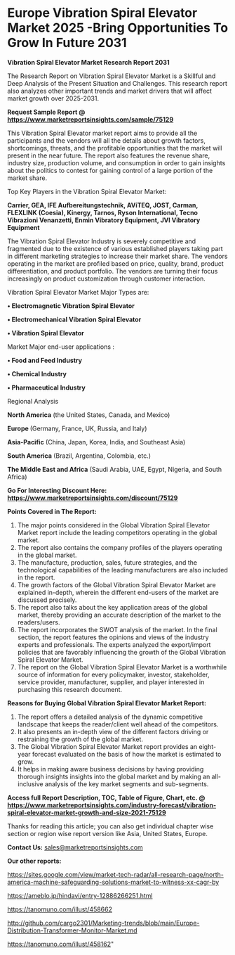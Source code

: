 # Europe Vibration Spiral Elevator Market 2025 -Bring Opportunities To Grow In Future 2031

<strong>Vibration Spiral Elevator Market Research Report 2031</strong>

The Research Report on Vibration Spiral Elevator Market is a Skillful and Deep Analysis of the Present Situation and Challenges. This research report also analyzes other important trends and market drivers that will affect market growth over 2025-2031.

<strong>Request Sample Report @ <a href=https://www.marketreportsinsights.com/sample/75129>https://www.marketreportsinsights.com/sample/75129</a></strong>

This Vibration Spiral Elevator market report aims to provide all the participants and the vendors will all the details about growth factors, shortcomings, threats, and the profitable opportunities that the market will present in the near future. The report also features the revenue share, industry size, production volume, and consumption in order to gain insights about the politics to contest for gaining control of a large portion of the market share.

Top Key Players in the Vibration Spiral Elevator Market:

<strong>Carrier, GEA, IFE Aufbereitungstechnik, AViTEQ, JOST, Carman, FLEXLINK (Coesia), Kinergy, Tarnos, Ryson International, Tecno Vibrazioni Venanzetti, Enmin Vibratory Equipment, JVI Vibratory Equipment</strong>

The Vibration Spiral Elevator Industry is severely competitive and fragmented due to the existence of various established players taking part in different marketing strategies to increase their market share. The vendors operating in the market are profiled based on price, quality, brand, product differentiation, and product portfolio. The vendors are turning their focus increasingly on product customization through customer interaction.

Vibration Spiral Elevator Market Major Types are:

<strong>• Electromagnetic Vibration Spiral Elevator

• Electromechanical Vibration Spiral Elevator

• Vibration Spiral Elevator</strong>

Market Major end-user applications :

<strong>• Food and Feed Industry

• Chemical Industry

• Pharmaceutical Industry</strong>

Regional Analysis

</u><strong><b>North America</b></strong> (the United States, Canada, and Mexico)

<strong><b>Europe </b></strong>(Germany, France, UK, Russia, and Italy)

<strong><b>Asia-Pacific</b></strong> (China, Japan, Korea, India, and Southeast Asia)

<strong><b>South America</b></strong> (Brazil, Argentina, Colombia, etc.)

<strong><b>The Middle East and Africa</b></strong> (Saudi Arabia, UAE, Egypt, Nigeria, and South Africa)

<strong>Go For Interesting Discount Here: <a href=https://www.marketreportsinsights.com/discount/75129>https://www.marketreportsinsights.com/discount/75129</a></strong>

<strong>Points Covered in The Report:</strong>
<ol>
  <li>The major points considered in the Global Vibration Spiral Elevator Market report include the leading competitors operating in the global market.</li>
  <li>The report also contains the company profiles of the players operating in the global market.</li>
  <li>The manufacture, production, sales, future strategies, and the technological capabilities of the leading manufacturers are also included in the report.</li>
  <li>The growth factors of the Global Vibration Spiral Elevator Market are explained in-depth, wherein the different end-users of the market are discussed precisely.</li>
  <li>The report also talks about the key application areas of the global market, thereby providing an accurate description of the market to the readers/users.</li>
  <li>The report incorporates the SWOT analysis of the market. In the final section, the report features the opinions and views of the industry experts and professionals. The experts analyzed the export/import policies that are favorably influencing the growth of the Global Vibration Spiral Elevator Market.</li>
  <li>The report on the Global Vibration Spiral Elevator Market is a worthwhile source of information for every policymaker, investor, stakeholder, service provider, manufacturer, supplier, and player interested in purchasing this research document.</li>
</ol>
<strong>Reasons for Buying Global Vibration Spiral Elevator Market Report:</strong>

<ol>
  <li>The report offers a detailed analysis of the dynamic competitive landscape that keeps the reader/client well ahead of the competitors.</li>
  <li>It also presents an in-depth view of the different factors driving or restraining the growth of the global market.</li>
  <li>The Global Vibration Spiral Elevator Market report provides an eight-year forecast evaluated on the basis of how the market is estimated to grow.</li>
  <li>It helps in making aware business decisions by having providing thorough insights insights into the global market and by making an all-inclusive analysis of the key market segments and sub-segments.</li>
</ol>
<strong>Access full Report Description, TOC, Table of Figure, Chart, etc. @ <a href=https://www.marketreportsinsights.com/industry-forecast/vibration-spiral-elevator-market-growth-and-size-2021-75129>https://www.marketreportsinsights.com/industry-forecast/vibration-spiral-elevator-market-growth-and-size-2021-75129</a></strong>


Thanks for reading this article; you can also get individual chapter wise section or region wise report version like Asia, United States, Europe.

<strong>Contact Us:</strong>
sales@marketreportsinsights.com

<strong>Our other reports:</strong>

<a href=https://sites.google.com/view/market-tech-radar/all-research-page/north-america-machine-safeguarding-solutions-market-to-witness-xx-cagr-by>https://sites.google.com/view/market-tech-radar/all-research-page/north-america-machine-safeguarding-solutions-market-to-witness-xx-cagr-by</a>

<a href=https://ameblo.jp/hindavi/entry-12886266251.html>https://ameblo.jp/hindavi/entry-12886266251.html</a>

<a href=https://tanomuno.com/illust/458662>https://tanomuno.com/illust/458662</a>

<a href=http://github.com/cargo2301/Marketing-trends/blob/main/Europe-Distribution-Transformer-Monitor-Market.md>http://github.com/cargo2301/Marketing-trends/blob/main/Europe-Distribution-Transformer-Monitor-Market.md</a>

<a href=https://tanomuno.com/illust/458162>https://tanomuno.com/illust/458162</a>"
